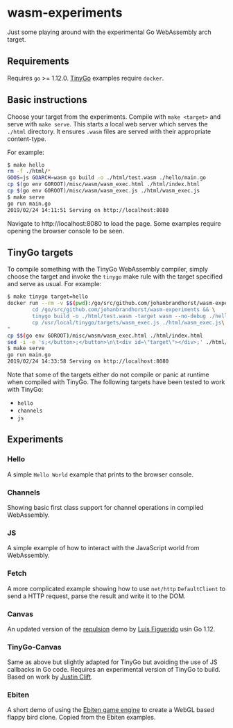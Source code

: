 # wasm-experiments

Just some playing around with the experimental Go WebAssembly arch target.

## Requirements

Requires `go` >= 1.12.0.
[TinyGo](https://github.com/tinygo-org/tinygo) examples require `docker`.

## Basic instructions

Choose your target from the experiments. Compile with `make <target>` and serve
with `make serve`. This starts a local web server which serves the `./html`
directory. It ensures `.wasm` files are served with their appropriate
content-type.

For example:

```bash
$ make hello
rm -f ./html/*
GOOS=js GOARCH=wasm go build -o ./html/test.wasm ./hello/main.go
cp $(go env GOROOT)/misc/wasm/wasm_exec.html ./html/index.html
cp $(go env GOROOT)/misc/wasm/wasm_exec.js ./html/wasm_exec.js
$ make serve
go run main.go
2019/02/24 14:11:51 Serving on http://localhost:8080
```

Navigate to http://localhost:8080 to load the page. Some examples require opening
the browser console to be seen.

## TinyGo targets

To compile something with the TinyGo WebAssembly compiler, simply choose the
target and invoke the `tinygo` make rule with the target specified and
serve as usual. For example:

```bash
$ make tinygo target=hello
docker run --rm -v $$(pwd):/go/src/github.com/johanbrandhorst/wasm-experiments tinygo/tinygo:0.6.1 /bin/bash -c "\
        cd /go/src/github.com/johanbrandhorst/wasm-experiments && \
        tinygo build -o ./html/test.wasm -target wasm --no-debug ./hello/main.go && \
        cp /usr/local/tinygo/targets/wasm_exec.js ./html/wasm_exec.js\
"
cp $$(go env GOROOT)/misc/wasm/wasm_exec.html ./html/index.html
sed -i -e 's;</button>;</button>\n\t<div id=\"target\"></div>;' ./html/index.html
$ make serve
go run main.go
2019/02/24 14:33:58 Serving on http://localhost:8080
```

Note that some of the targets either do not compile or panic at runtime when
compiled with TinyGo. The following targets have been tested to work with
TinyGo:

- `hello`
- `channels`
- `js`

## Experiments

### Hello

A simple `Hello World` example that prints to the browser console.

### Channels

Showing basic first class support for channel operations in compiled WebAssembly.

### JS

A simple example of how to interact with the JavaScript world from WebAssembly.

### Fetch

A more complicated example showing how to use `net/http` `DefaultClient` to
send a HTTP request, parse the result and write it to the DOM.

### Canvas

An updated version of the [repulsion](https://stdiopt.github.io/gowasm-experiments/repulsion)
demo by [Luis Figuerido](https://github.com/stdiopt) usin Go 1.12.

### TinyGo-Canvas

Same as above but slightly adapted for TinyGo but avoiding the use of JS callbacks
in Go code. Requires an experimental version of TinyGo to build. Based on work
by [Justin Clift](https://github.com/justinclift).

### Ebiten

A short demo of using the [Ebiten game engine](https://github.com/hajimehoshi/ebiten)
to create a WebGL based flappy bird clone. Copied from the Ebiten examples.
